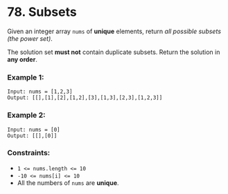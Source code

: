 # 78. Subsets

Given an integer array `nums` of **unique** elements, return *all possible subsets (the power set)*.

The solution set **must not** contain duplicate subsets. Return the solution in **any order**.

### Example 1:

```text
Input: nums = [1,2,3]
Output: [[],[1],[2],[1,2],[3],[1,3],[2,3],[1,2,3]]
```

### Example 2:

```text
Input: nums = [0]
Output: [[],[0]]
```

### Constraints:

- `1 <= nums.length <= 10`
- `-10 <= nums[i] <= 10`
- All the numbers of `nums` are **unique**.

